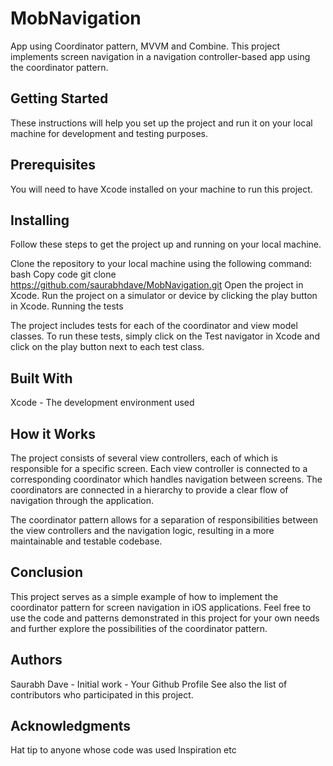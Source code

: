 # MobNavigation
App using Coordinator pattern, MVVM and Combine.
This project implements screen navigation in a navigation controller-based app using the coordinator pattern.

## Getting Started

These instructions will help you set up the project and run it on your local machine for development and testing purposes.

## Prerequisites
You will need to have Xcode installed on your machine to run this project.

## Installing
Follow these steps to get the project up and running on your local machine.

Clone the repository to your local machine using the following command:
bash
Copy code
git clone https://github.com/saurabhdave/MobNavigation.git
Open the project in Xcode.
Run the project on a simulator or device by clicking the play button in Xcode.
Running the tests

The project includes tests for each of the coordinator and view model classes. To run these tests, simply click on the Test navigator in Xcode and click on the play button next to each test class.

## Built With

Xcode - The development environment used

## How it Works

The project consists of several view controllers, each of which is responsible for a specific screen. Each view controller is connected to a corresponding coordinator which handles navigation between screens. The coordinators are connected in a hierarchy to provide a clear flow of navigation through the application.

The coordinator pattern allows for a separation of responsibilities between the view controllers and the navigation logic, resulting in a more maintainable and testable codebase.

## Conclusion

This project serves as a simple example of how to implement the coordinator pattern for screen navigation in iOS applications. Feel free to use the code and patterns demonstrated in this project for your own needs and further explore the possibilities of the coordinator pattern.

## Authors

Saurabh Dave - Initial work - Your Github Profile
See also the list of contributors who participated in this project.


## Acknowledgments

Hat tip to anyone whose code was used
Inspiration
etc
